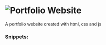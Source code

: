 # ![Portfolio Website](https://kritydangol.github.io/portfolio-website/)

A portfolio website created with html, css and js

### Snippets:
